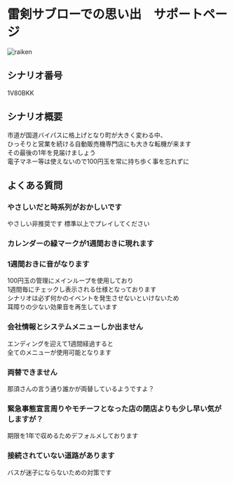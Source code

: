 # 雷剣サブローでの思い出　サポートページ

![raiken](https://user-images.githubusercontent.com/31530633/116291818-fd9e2200-a7cf-11eb-88a3-ab63cf30a16f.jpg)

## シナリオ番号
1V80BKK

## シナリオ概要
市道が国道バイパスに格上げとなり町が大きく変わる中、<br>
ひっそりと営業を続ける自動販売機専門店にも大きな転機が来ます<br>
その最後の1年を見届けましょう<br>
電子マネー等は使えないので100円玉を常に持ち歩く事を忘れずに<br>

## よくある質問

### やさしいだと時系列がおかしいです
やさしい非推奨です
標準以上でプレイしてください

### カレンダーの緑マークが1週間おきに現れます
### 1週間おきに音がなります
100円玉の管理にメインループを使用しており<br>
1週間毎にチェックし表示される仕様となっております<br>
シナリオは必ず何かのイベントを発生させないといけないため<br>
耳障りの少ない効果音を再生しています

### 会社情報とシステムメニューしか出ません
エンディングを迎えて1週間経過すると<br>
全てのメニューが使用可能となります

### 両替できません
那須さんの言う通り誰かが両替しているようですよ？

### 緊急事態宣言周りやモチーフとなった店の閉店よりも少し早い気がしますが？
期限を1年で収めるためデフォルメしております

### 接続されていない道路があります
バスが迷子にならないための対策です
